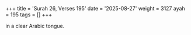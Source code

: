 +++
title = 'Surah 26, Verses 195'
date = '2025-08-27'
weight = 3127
ayah = 195
tags = []
+++

in a clear Arabic tongue.